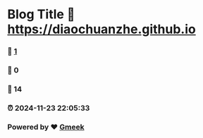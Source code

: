 # Blog Title :link: https://diaochuanzhe.github.io 
### :page_facing_up: [1](https://diaochuanzhe.github.io/tag.html) 
### :speech_balloon: 0 
### :hibiscus: 14 
### :alarm_clock: 2024-11-23 22:05:33 
### Powered by :heart: [Gmeek](https://github.com/Meekdai/Gmeek)
